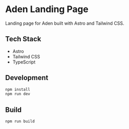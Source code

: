 # Aden Landing Page

Landing page for Aden built with Astro and Tailwind CSS.

## Tech Stack

- Astro
- Tailwind CSS
- TypeScript

## Development

```bash
npm install
npm run dev
```

## Build

```bash
npm run build
```

